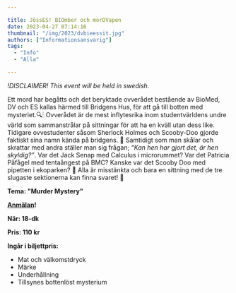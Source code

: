 ```yaml
---

title: JössES! BIOmber och morDVapen
date: 2023-04-27 07:14:16
thumbnail: "/img/2023/dvbieessit.jpg"
authors: ["Informationsansvarig"]
tags: 
  - "Info"
  - "Alla"

---
```

*!DISCLAIMER! This event will be held in swedish.*

Ett mord har begåtts och det beryktade ovverådet bestående av BioMed, DV och ES kallas härmed till Bridgens Hus, för att gå till botten med mysteriet.🔍🕯 Ovverådet är de mest inflytesrika inom studentvärldens undre värld som sammanstrålar på sittningar för att ha en kväll utan dess like. Tidigare ovvestudenter såsom Sherlock Holmes och Scooby-Doo gjorde faktiskt sina namn kända på bridgens. 📸
Samtidigt som man skålar och skrattar med andra ställer man sig frågan; *“Kan hen har gjort det, är hen skyldig?”*. Var det Jack Senap med Calculus i microrummet? Var det Patricia Påfågel med tentaångest på BMC? Kanske var det Scooby Doo med pipetten i ekoparken? 🤔 Alla är misstänkta och bara en sittning med de tre slugaste sektionerna kan finna svaret! 👻

**Tema: "Murder Mystery"**

**[Anmälan](https://forms.gle/LCdu5PJ9siRZrxkL6)!**

**När: 18-dk**

**Pris: 110 kr**

**Ingår i biljettpris:**
* Mat och välkomstdryck
* Märke
* Underhållning
* Tillsynes bottenlöst mysterium